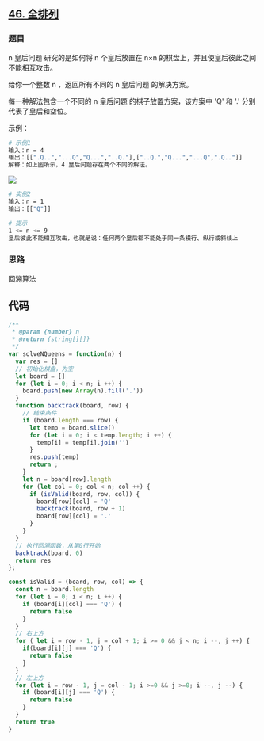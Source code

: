 ## [46. 全排列](https://leetcode-cn.com/problems/permutations/)
### 题目
n 皇后问题 研究的是如何将 n 个皇后放置在 n×n 的棋盘上，并且使皇后彼此之间不能相互攻击。

给你一个整数 n ，返回所有不同的 n 皇后问题 的解决方案。

每一种解法包含一个不同的 n 皇后问题 的棋子放置方案，该方案中 'Q' 和 '.' 分别代表了皇后和空位。

示例：
```sh
# 示例1
输入：n = 4
输出：[[".Q..","...Q","Q...","..Q."],["..Q.","Q...","...Q",".Q.."]]
解释：如上图所示，4 皇后问题存在两个不同的解法。
```
![](https://assets.leetcode.com/uploads/2020/11/13/queens.jpg)
```sh
# 实例2
输入：n = 1
输出：[["Q"]]

# 提示
1 <= n <= 9
皇后彼此不能相互攻击，也就是说：任何两个皇后都不能处于同一条横行、纵行或斜线上
```
### 思路
回溯算法

## 代码
```javascript
/**
 * @param {number} n
 * @return {string[][]}
 */
var solveNQueens = function(n) {
  var res = []
  // 初始化棋盘，为空
  let board = []
  for (let i = 0; i < n; i ++) {
    board.push(new Array(n).fill('.'))
  }
  function backtrack(board, row) {
    // 结束条件
    if (board.length === row) {
      let temp = board.slice()
      for (let i = 0; i < temp.length; i ++) {
        temp[i] = temp[i].join('')
      }
      res.push(temp)
      return ;
    }
    let n = board[row].length
    for (let col = 0; col < n; col ++) {
      if (isValid(board, row, col)) {
        board[row][col] = 'Q'
        backtrack(board, row + 1)
        board[row][col] = '.'
      }
    }
  }
  // 执行回溯函数，从第0行开始
  backtrack(board, 0)
  return res
};

const isValid = (board, row, col) => {
  const n = board.length
  for (let i = 0; i < n; i ++) {
    if (board[i][col] === 'Q') {
      return false
    }
  }
  // 右上方
  for ( let i = row - 1, j = col + 1; i >= 0 && j < n; i --, j ++) {
    if(board[i][j] === 'Q') {
      return false
    }
  }
  // 左上方
  for (let i = row - 1, j = col - 1; i >=0 && j >=0; i --, j --) {
    if (board[i][j] === 'Q') {
      return false
    }
  }
  return true
}
```


